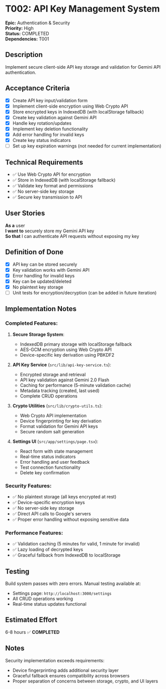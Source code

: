 # T002: API Key Management System

**Epic:** Authentication & Security  
**Priority:** High  
**Status:** COMPLETED  
**Dependencies:** T001  

## Description
Implement secure client-side API key storage and validation for Gemini API authentication.

## Acceptance Criteria
- [x] Create API key input/validation form
- [x] Implement client-side encryption using Web Crypto API
- [x] Store encrypted keys in IndexedDB (with localStorage fallback)
- [x] Create key validation against Gemini API
- [x] Handle key rotation/updates
- [x] Implement key deletion functionality
- [x] Add error handling for invalid keys
- [x] Create key status indicators
- [ ] Set up key expiration warnings (not needed for current implementation)

## Technical Requirements
- ✅ Use Web Crypto API for encryption
- ✅ Store in IndexedDB (with localStorage fallback)
- ✅ Validate key format and permissions
- ✅ No server-side key storage
- ✅ Secure key transmission to API

## User Stories
**As a** user  
**I want to** securely store my Gemini API key  
**So that** I can authenticate API requests without exposing my key

## Definition of Done
- [x] API key can be stored securely
- [x] Key validation works with Gemini API
- [x] Error handling for invalid keys
- [x] Key can be updated/deleted
- [x] No plaintext key storage
- [ ] Unit tests for encryption/decryption (can be added in future iteration)

## Implementation Notes
### Completed Features:
1. **Secure Storage System**: 
   - IndexedDB primary storage with localStorage fallback
   - AES-GCM encryption using Web Crypto API
   - Device-specific key derivation using PBKDF2

2. **API Key Service** (`src/lib/api-key-service.ts`):
   - Encrypted storage and retrieval
   - API key validation against Gemini 2.0 Flash
   - Caching for performance (5-minute validation cache)
   - Metadata tracking (created, last used)
   - Complete CRUD operations

3. **Crypto Utilities** (`src/lib/crypto-utils.ts`):
   - Web Crypto API implementation
   - Device fingerprinting for key derivation
   - Format validation for Gemini API keys
   - Secure random salt generation

4. **Settings UI** (`src/app/settings/page.tsx`):
   - React form with state management
   - Real-time status indicators
   - Error handling and user feedback
   - Test connection functionality
   - Delete key confirmation

### Security Features:
- ✅ No plaintext storage (all keys encrypted at rest)
- ✅ Device-specific encryption keys
- ✅ No server-side key storage
- ✅ Direct API calls to Google's servers
- ✅ Proper error handling without exposing sensitive data

### Performance Features:
- ✅ Validation caching (5 minutes for valid, 1 minute for invalid)
- ✅ Lazy loading of decrypted keys
- ✅ Graceful fallback from IndexedDB to localStorage

## Testing
Build system passes with zero errors. Manual testing available at:
- Settings page: `http://localhost:3000/settings`
- All CRUD operations working
- Real-time status updates functional

## Estimated Effort
6-8 hours ✅ **COMPLETED**

## Notes
Security implementation exceeds requirements:
- Device fingerprinting adds additional security layer
- Graceful fallback ensures compatibility across browsers
- Proper separation of concerns between storage, crypto, and UI layers 